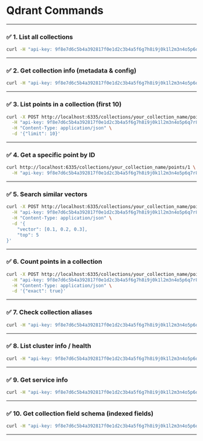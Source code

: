 # Qdrant Commands
---

### ✅ 1. **List all collections**

```bash
curl -H "api-key: 9f8e7d6c5b4a392817f0e1d2c3b4a5f6g7h8i9j0k1l2m3n4o5p6q7r8s9t0u1v2" http://localhost:6335/collections
```

---

### ✅ 2. **Get collection info (metadata & config)**

```bash
curl -H "api-key: 9f8e7d6c5b4a392817f0e1d2c3b4a5f6g7h8i9j0k1l2m3n4o5p6q7r8s9t0u1v2" http://localhost:6335/collections/your_collection_name
```

---

### ✅ 3. **List points in a collection (first 10)**

```bash
curl -X POST http://localhost:6335/collections/your_collection_name/points/scroll \
  -H "api-key: 9f8e7d6c5b4a392817f0e1d2c3b4a5f6g7h8i9j0k1l2m3n4o5p6q7r8s9t0u1v2" \
  -H "Content-Type: application/json" \
  -d '{"limit": 10}'
```

---

### ✅ 4. **Get a specific point by ID**

```bash
curl http://localhost:6335/collections/your_collection_name/points/1 \
  -H "api-key: 9f8e7d6c5b4a392817f0e1d2c3b4a5f6g7h8i9j0k1l2m3n4o5p6q7r8s9t0u1v2"
```

---

### ✅ 5. **Search similar vectors**

```bash
curl -X POST http://localhost:6335/collections/your_collection_name/points/search \
  -H "api-key: 9f8e7d6c5b4a392817f0e1d2c3b4a5f6g7h8i9j0k1l2m3n4o5p6q7r8s9t0u1v2" \
  -H "Content-Type: application/json" \
  -d '{
    "vector": [0.1, 0.2, 0.3],
    "top": 5
}'
```

---

### ✅ 6. **Count points in a collection**

```bash
curl -X POST http://localhost:6335/collections/your_collection_name/points/count \
  -H "api-key: 9f8e7d6c5b4a392817f0e1d2c3b4a5f6g7h8i9j0k1l2m3n4o5p6q7r8s9t0u1v2" \
  -H "Content-Type: application/json" \
  -d '{"exact": true}'
```

---

### ✅ 7. **Check collection aliases**

```bash
curl -H "api-key: 9f8e7d6c5b4a392817f0e1d2c3b4a5f6g7h8i9j0k1l2m3n4o5p6q7r8s9t0u1v2" http://localhost:6335/aliases
```

---

### ✅ 8. **List cluster info / health**

```bash
curl -H "api-key: 9f8e7d6c5b4a392817f0e1d2c3b4a5f6g7h8i9j0k1l2m3n4o5p6q7r8s9t0u1v2" http://localhost:6335/cluster
```

---

### ✅ 9. **Get service info**

```bash
curl -H "api-key: 9f8e7d6c5b4a392817f0e1d2c3b4a5f6g7h8i9j0k1l2m3n4o5p6q7r8s9t0u1v2" http://localhost:6335
```

---

### ✅ 10. **Get collection field schema (indexed fields)**

```bash
curl -H "api-key: 9f8e7d6c5b4a392817f0e1d2c3b4a5f6g7h8i9j0k1l2m3n4o5p6q7r8s9t0u1v2" http://localhost:6335/collections/your_collection_name/index
```

---


